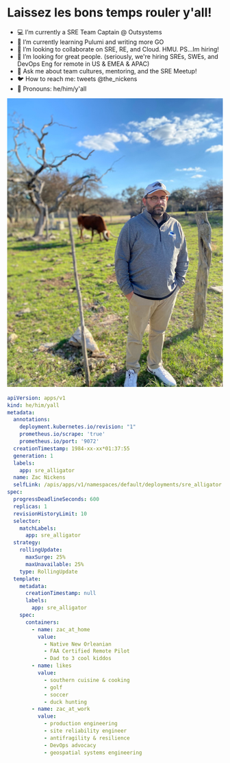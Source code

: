 # Laissez les bons temps rouler y'all! 

- :computer: I’m currently a SRE Team Captain @ Outsystems
- :school_satchel: I’m currently learning Pulumi and writing more GO
- :busts_in_silhouette: I’m looking to collaborate on SRE, RE, and Cloud. HMU. PS...Im hiring! 
- 🤔 I’m looking for great people. (seriously, we're hiring SREs, SWEs, and DevOps Eng for remote in US & EMEA & APAC)
- 💬 Ask me about team cultures, mentoring, and the SRE Meetup! 
- :bird: How to reach me: tweets @the_nickens
- :thought_balloon: Pronouns: he/him/y'all

![about zac](zac.jpeg)



```yaml
apiVersion: apps/v1
kind: he/him/yall
metadata:
  annotations:
    deployment.kubernetes.io/revision: "1"
    prometheus.io/scrape: 'true'
    prometheus.io/port: '9072'
  creationTimestamp: 1984-xx-xx*01:37:55
  generation: 1
  labels:
    app: sre_alligator
  name: Zac Nickens
  selfLink: /apis/apps/v1/namespaces/default/deployments/sre_alligator
spec:
  progressDeadlineSeconds: 600
  replicas: 1
  revisionHistoryLimit: 10
  selector:
    matchLabels:
      app: sre_alligator
  strategy:
    rollingUpdate:
      maxSurge: 25%
      maxUnavailable: 25%
    type: RollingUpdate
  template:
    metadata:
      creationTimestamp: null
      labels:
        app: sre_alligator
    spec:
      containers:
        - name: zac_at_home
          value: 
            - Native New Orleanian
            - FAA Certified Remote Pilot
            - Dad to 3 cool kiddos
        - name: likes
          value: 
            - southern cuisine & cooking
            - golf
            - soccer
            - duck hunting
        - name: zac_at_work
          value: 
            - production engineering
            - site reliability engineer
            - antifragility & resilience
            - DevOps advocacy
            - geospatial systems engineering
```


